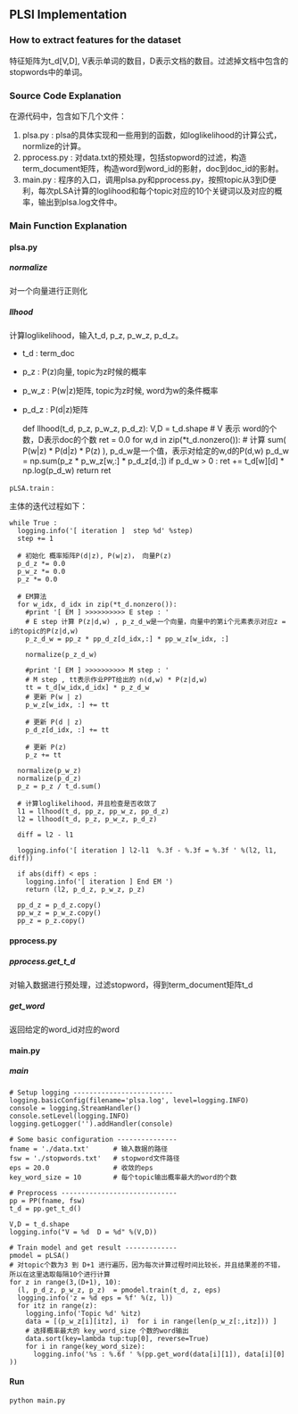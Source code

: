 ## PLSI Implementation ##

### How to extract features for the dataset ###
特征矩阵为t_d[V,D], V表示单词的数目，D表示文档的数目。过滤掉文档中包含的stopwords中的单词。


### Source Code Explanation ###
在源代码中，包含如下几个文件：    
1. plsa.py : plsa的具体实现和一些用到的函数，如loglikelihood的计算公式，normlize的计算。
1. pprocess.py : 对data.txt的预处理，包括stopword的过滤，构造term_document矩阵，构造word到word_id的影射，doc到doc_id的影射。
1. main.py : 程序的入口，调用plsa.py和pprocess.py，按照topic从3到D便利，每次pLSA计算的loglihood和每个topic对应的10个关键词以及对应的概率，输出到plsa.log文件中。

### Main Function Explanation ###

#### plsa.py ####

##### normalize ##### 
 对一个向量进行正则化

##### llhood ##### 
计算loglikelihood，输入t_d, p_z, p_w_z, p_d_z。 

* t_d : term_doc
* p_z : P(z)向量, topic为z时候的概率
* p_w_z : P(w|z)矩阵, topic为z时候, word为w的条件概率
* p_d_z : P(d|z)矩阵

    def llhood(t_d, p_z, p_w_z, p_d_z):
      V,D = t_d.shape # V 表示 word的个数，D表示doc的个数
      ret = 0.0
      for w,d in zip(*t_d.nonzero()):
        # 计算 sum( P(w|z) * P(d|z) * P(z) ), p_d_w是一个值，表示对给定的w,d的P(d,w)
        p_d_w = np.sum(p_z * p_w_z[w,:] * p_d_z[d,:])
        if p_d_w > 0 : 
          ret += t_d[w][d] * np.log(p_d_w)
      return ret


`pLSA.train` :

主体的迭代过程如下：

    while True :
      logging.info('[ iteration ]  step %d' %step)
      step += 1

      # 初始化 概率矩阵P(d|z), P(w|z)， 向量P(z)
      p_d_z *= 0.0
      p_w_z *= 0.0
      p_z *= 0.0

      # EM算法
      for w_idx, d_idx in zip(*t_d.nonzero()):
        #print '[ EM ] >>>>>>>>>> E step : '
        # E step 计算 P(z|d,w) , p_z_d_w是一个向量，向量中的第i个元素表示对应z = i的topic的P(z|d,w)
        p_z_d_w = pp_z * pp_d_z[d_idx,:] * pp_w_z[w_idx, :]

        normalize(p_z_d_w)
        
        #print '[ EM ] >>>>>>>>>> M step : '
        # M step , tt表示作业PPT给出的 n(d,w) * P(z|d,w)
        tt = t_d[w_idx,d_idx] * p_z_d_w
        # 更新 P(w | z)
        p_w_z[w_idx, :] += tt

        # 更新 P(d | z)
        p_d_z[d_idx, :] += tt
  
        # 更新 P(z)
        p_z += tt

      normalize(p_w_z)
      normalize(p_d_z)
      p_z = p_z / t_d.sum()

      # 计算loglikelihood，并且检查是否收敛了
      l1 = llhood(t_d, pp_z, pp_w_z, pp_d_z)
      l2 = llhood(t_d, p_z, p_w_z, p_d_z)
      
      diff = l2 - l1

      logging.info('[ iteration ] l2-l1  %.3f - %.3f = %.3f ' %(l2, l1, diff))
    
      if abs(diff) < eps :
        logging.info('[ iteration ] End EM ')
        return (l2, p_d_z, p_w_z, p_z)

      pp_d_z = p_d_z.copy()
      pp_w_z = p_w_z.copy()
      pp_z = p_z.copy()


#### pprocess.py ####

##### pprocess.get_t_d #####
对输入数据进行预处理，过滤stopword，得到term_document矩阵t_d

##### get_word #####
返回给定的word_id对应的word

#### main.py ####

##### main #####

    # Setup logging -------------------------
    logging.basicConfig(filename='plsa.log', level=logging.INFO)
    console = logging.StreamHandler()
    console.setLevel(logging.INFO)
    logging.getLogger('').addHandler(console)
  
    # Some basic configuration ---------------
    fname = './data.txt'      # 输入数据的路径
    fsw = './stopwords.txt'   # stopword文件路径
    eps = 20.0                # 收敛的eps
    key_word_size = 10        # 每个topic输出概率最大的word的个数
  
    # Preprocess -----------------------------
    pp = PP(fname, fsw)
    t_d = pp.get_t_d()
  
    V,D = t_d.shape
    logging.info("V = %d  D = %d" %(V,D))
  
    # Train model and get result -------------
    pmodel = pLSA()
    # 对topic个数为3 到 D+1 进行遍历，因为每次计算过程时间比较长，并且结果差的不错，所以在这里选取每隔10个进行计算
    for z in range(3,(D+1), 10):
      (l, p_d_z, p_w_z, p_z)  = pmodel.train(t_d, z, eps)
      logging.info('z = %d eps = %f' %(z, l))
      for itz in range(z):
        logging.info('Topic %d' %itz)
        data = [(p_w_z[i][itz], i)  for i in range(len(p_w_z[:,itz])) ]
        # 选择概率最大的 key_word_size 个数的word输出
        data.sort(key=lambda tup:tup[0], reverse=True)
        for i in range(key_word_size):
          logging.info('%s : %.6f ' %(pp.get_word(data[i][1]), data[i][0] ))

#### Run ####
`python main.py`


